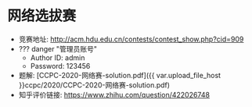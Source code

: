 # 网络选拔赛

- 竞赛地址: http://acm.hdu.edu.cn/contests/contest_show.php?cid=909
- ??? danger "管理员账号"
    - Author ID: admin
    - Password: 123456
- 题解: [CCPC-2020-网络赛-solution.pdf]({{ var.upload_file_host }}ccpc/2020/CCPC-2020-网络赛-solution.pdf)
- 知乎评价链接: https://www.zhihu.com/question/422026748